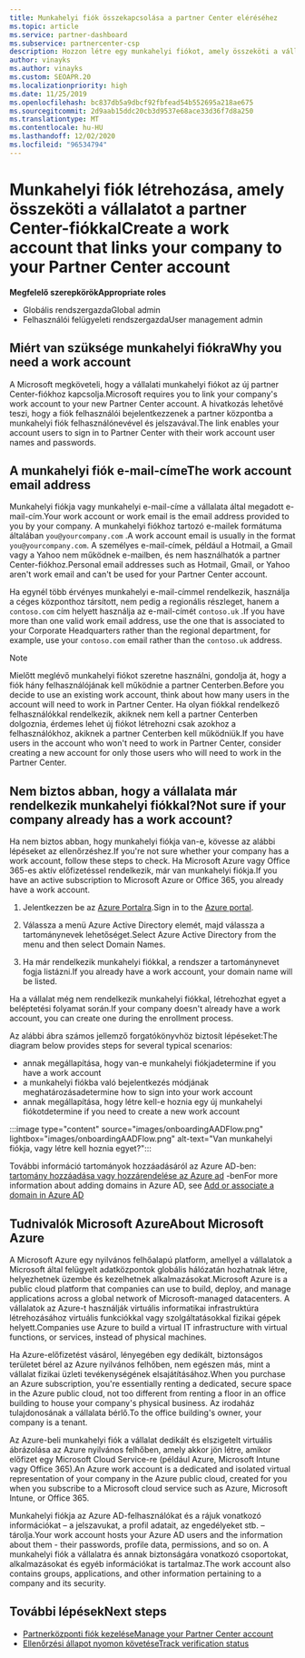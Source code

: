 ```yaml
---
title: Munkahelyi fiók összekapcsolása a partner Center eléréséhez
ms.topic: article
ms.service: partner-dashboard
ms.subservice: partnercenter-csp
description: Hozzon létre egy munkahelyi fiókot, amely összeköti a vállalatot a partner Center-fiókjával. Ez lehetővé teszi a vállalat alkalmazottai számára a partneri központ elérését.
author: vinayks
ms.author: vinayks
ms.custom: SEOAPR.20
ms.localizationpriority: high
ms.date: 11/25/2019
ms.openlocfilehash: bc837db5a9dbcf92fbfead54b552695a218ae675
ms.sourcegitcommit: 2d9aab15ddc20cb3d9537e68ace33d36f7d8a250
ms.translationtype: MT
ms.contentlocale: hu-HU
ms.lasthandoff: 12/02/2020
ms.locfileid: "96534794"
---
```

# <a name="create-a-work-account-that-links-your-company-to-your-partner-center-account"></a><span data-ttu-id="6e73b-104">Munkahelyi fiók létrehozása, amely összeköti a vállalatot a partner Center-fiókkal</span><span class="sxs-lookup"><span data-stu-id="6e73b-104">Create a work account that links your company to your Partner Center account</span></span>

<span data-ttu-id="6e73b-105">**Megfelelő szerepkörök**</span><span class="sxs-lookup"><span data-stu-id="6e73b-105">**Appropriate roles**</span></span>

- <span data-ttu-id="6e73b-106">Globális rendszergazda</span><span class="sxs-lookup"><span data-stu-id="6e73b-106">Global admin</span></span>
- <span data-ttu-id="6e73b-107">Felhasználói felügyeleti rendszergazda</span><span class="sxs-lookup"><span data-stu-id="6e73b-107">User management admin</span></span>

## <a name="why-you-need-a-work-account"></a><span data-ttu-id="6e73b-108">Miért van szüksége munkahelyi fiókra</span><span class="sxs-lookup"><span data-stu-id="6e73b-108">Why you need a work account</span></span>

<span data-ttu-id="6e73b-109">A Microsoft megköveteli, hogy a vállalati munkahelyi fiókot az új partner Center-fiókhoz kapcsolja.</span><span class="sxs-lookup"><span data-stu-id="6e73b-109">Microsoft requires you to link your company's work account to your new Partner Center account.</span></span> <span data-ttu-id="6e73b-110">A hivatkozás lehetővé teszi, hogy a fiók felhasználói bejelentkezzenek a partner központba a munkahelyi fiók felhasználónevével és jelszavával.</span><span class="sxs-lookup"><span data-stu-id="6e73b-110">The link enables your account users to sign in to Partner Center with their work account user names and passwords.</span></span>

## <a name="the-work-account-email-address"></a><span data-ttu-id="6e73b-111">A munkahelyi fiók e-mail-címe</span><span class="sxs-lookup"><span data-stu-id="6e73b-111">The work account email address</span></span>

<span data-ttu-id="6e73b-112">Munkahelyi fiókja vagy munkahelyi e-mail-címe a vállalata által megadott e-mail-cím.</span><span class="sxs-lookup"><span data-stu-id="6e73b-112">Your work account or work email is the email address provided to you by your company.</span></span> <span data-ttu-id="6e73b-113">A munkahelyi fiókhoz tartozó e-mailek formátuma általában `you@yourcompany.com` .</span><span class="sxs-lookup"><span data-stu-id="6e73b-113">A work account email is usually in the format `you@yourcompany.com`.</span></span> <span data-ttu-id="6e73b-114">A személyes e-mail-címek, például a Hotmail, a Gmail vagy a Yahoo nem működnek e-mailben, és nem használhatók a partner Center-fiókhoz.</span><span class="sxs-lookup"><span data-stu-id="6e73b-114">Personal email addresses such as Hotmail, Gmail, or Yahoo aren't work email and can't be used for your Partner Center account.</span></span>

<span data-ttu-id="6e73b-115">Ha egynél több érvényes munkahelyi e-mail-címmel rendelkezik, használja a céges központhoz társított, nem pedig a regionális részleget, hanem a `contoso.com` cím helyett használja az e-mail-címét `contoso.uk` .</span><span class="sxs-lookup"><span data-stu-id="6e73b-115">If you have more than one valid work email address, use the one that is associated to your Corporate Headquarters rather than the regional department, for example, use your `contoso.com` email rather than the `contoso.uk` address.</span></span>

> [!NOTE]  
> <span data-ttu-id="6e73b-116">Mielőtt meglévő munkahelyi fiókot szeretne használni, gondolja át, hogy a fiók hány felhasználójának kell működnie a partner Centerben.</span><span class="sxs-lookup"><span data-stu-id="6e73b-116">Before you decide to use an existing work account, think about how many users in the account will need to work in Partner Center.</span></span> <span data-ttu-id="6e73b-117">Ha olyan fiókkal rendelkező felhasználókkal rendelkezik, akiknek nem kell a partner Centerben dolgoznia, érdemes lehet új fiókot létrehozni csak azokhoz a felhasználókhoz, akiknek a partner Centerben kell működniük.</span><span class="sxs-lookup"><span data-stu-id="6e73b-117">If you have users in the account who won't need to work in Partner Center, consider creating a new account for only those users who will need to work in the Partner Center.</span></span>

## <a name="not-sure-if-your-company-already-has-a-work-account"></a><span data-ttu-id="6e73b-118">Nem biztos abban, hogy a vállalata már rendelkezik munkahelyi fiókkal?</span><span class="sxs-lookup"><span data-stu-id="6e73b-118">Not sure if your company already has a work account?</span></span>

<span data-ttu-id="6e73b-119">Ha nem biztos abban, hogy munkahelyi fiókja van-e, kövesse az alábbi lépéseket az ellenőrzéshez.</span><span class="sxs-lookup"><span data-stu-id="6e73b-119">If you're not sure whether your company has a work account, follow these steps to check.</span></span> <span data-ttu-id="6e73b-120">Ha Microsoft Azure vagy Office 365-es aktív előfizetéssel rendelkezik, már van munkahelyi fiókja.</span><span class="sxs-lookup"><span data-stu-id="6e73b-120">If you have an active subscription to Microsoft Azure or Office 365, you already have a work account.</span></span>

1. <span data-ttu-id="6e73b-121">Jelentkezzen be az [Azure Portalra](https://portal.azure.com).</span><span class="sxs-lookup"><span data-stu-id="6e73b-121">Sign in to the [Azure portal](https://portal.azure.com).</span></span>

2. <span data-ttu-id="6e73b-122">Válassza a menü Azure Active Directory elemét, majd válassza a tartománynevek lehetőséget.</span><span class="sxs-lookup"><span data-stu-id="6e73b-122">Select Azure Active Directory from the menu and then select Domain Names.</span></span>

3. <span data-ttu-id="6e73b-123">Ha már rendelkezik munkahelyi fiókkal, a rendszer a tartománynevet fogja listázni.</span><span class="sxs-lookup"><span data-stu-id="6e73b-123">If you already have a work account, your domain name will be listed.</span></span>

<span data-ttu-id="6e73b-124">Ha a vállalat még nem rendelkezik munkahelyi fiókkal, létrehozhat egyet a beléptetési folyamat során.</span><span class="sxs-lookup"><span data-stu-id="6e73b-124">If your company doesn't already have a work account, you can create one during the enrollment process.</span></span>

<span data-ttu-id="6e73b-125">Az alábbi ábra számos jellemző forgatókönyvhöz biztosít lépéseket:</span><span class="sxs-lookup"><span data-stu-id="6e73b-125">The diagram below provides steps for several typical scenarios:</span></span>

- <span data-ttu-id="6e73b-126">annak megállapítása, hogy van-e munkahelyi fiókja</span><span class="sxs-lookup"><span data-stu-id="6e73b-126">determine if you have a work account</span></span>
- <span data-ttu-id="6e73b-127">a munkahelyi fiókba való bejelentkezés módjának meghatározása</span><span class="sxs-lookup"><span data-stu-id="6e73b-127">determine how to sign into your work account</span></span>
- <span data-ttu-id="6e73b-128">annak megállapítása, hogy létre kell-e hoznia egy új munkahelyi fiókot</span><span class="sxs-lookup"><span data-stu-id="6e73b-128">determine if you need to create a new work account</span></span>

:::image type="content" source="images/onboardingAADFlow.png" lightbox="images/onboardingAADFlow.png" alt-text="Van munkahelyi fiókja, vagy létre kell hoznia egyet?":::

<span data-ttu-id="6e73b-130">További információ tartományok hozzáadásáról az Azure AD-ben: [tartomány hozzáadása vagy hozzárendelése az Azure ad](/azure/active-directory/active-directory-add-domain) -ben</span><span class="sxs-lookup"><span data-stu-id="6e73b-130">For more information about adding domains in Azure AD, see [Add or associate a domain in Azure AD](/azure/active-directory/active-directory-add-domain)</span></span>

## <a name="about-microsoft-azure"></a><span data-ttu-id="6e73b-131">Tudnivalók Microsoft Azure</span><span class="sxs-lookup"><span data-stu-id="6e73b-131">About Microsoft Azure</span></span>

<span data-ttu-id="6e73b-132">A Microsoft Azure egy nyilvános felhőalapú platform, amellyel a vállalatok a Microsoft által felügyelt adatközpontok globális hálózatán hozhatnak létre, helyezhetnek üzembe és kezelhetnek alkalmazásokat.</span><span class="sxs-lookup"><span data-stu-id="6e73b-132">Microsoft Azure is a public cloud platform that companies can use to build, deploy, and manage applications across a global network of Microsoft-managed datacenters.</span></span> <span data-ttu-id="6e73b-133">A vállalatok az Azure-t használják virtuális informatikai infrastruktúra létrehozásához virtuális funkciókkal vagy szolgáltatásokkal fizikai gépek helyett.</span><span class="sxs-lookup"><span data-stu-id="6e73b-133">Companies use Azure to build a virtual IT infrastructure with virtual functions, or services, instead of physical machines.</span></span>

<span data-ttu-id="6e73b-134">Ha Azure-előfizetést vásárol, lényegében egy dedikált, biztonságos területet bérel az Azure nyilvános felhőben, nem egészen más, mint a vállalat fizikai üzleti tevékenységének elsajátításához.</span><span class="sxs-lookup"><span data-stu-id="6e73b-134">When you purchase an Azure subscription, you're essentially renting a dedicated, secure space in the Azure public cloud, not too different from renting a floor in an office building to house your company's physical business.</span></span> <span data-ttu-id="6e73b-135">Az irodaház tulajdonosának a vállalata bérlő.</span><span class="sxs-lookup"><span data-stu-id="6e73b-135">To the office building's owner, your company is a tenant.</span></span>

<span data-ttu-id="6e73b-136">Az Azure-beli munkahelyi fiók a vállalat dedikált és elszigetelt virtuális ábrázolása az Azure nyilvános felhőben, amely akkor jön létre, amikor előfizet egy Microsoft Cloud Service-re (például Azure, Microsoft Intune vagy Office 365).</span><span class="sxs-lookup"><span data-stu-id="6e73b-136">An Azure work account is a dedicated and isolated virtual representation of your company in the Azure public cloud, created for you when you subscribe to a Microsoft cloud service such as Azure, Microsoft Intune, or Office 365.</span></span>

<span data-ttu-id="6e73b-137">Munkahelyi fiókja az Azure AD-felhasználókat és a rájuk vonatkozó információkat – a jelszavukat, a profil adatait, az engedélyeket stb. – tárolja.</span><span class="sxs-lookup"><span data-stu-id="6e73b-137">Your work account hosts your Azure AD users and the information about them - their passwords, profile data, permissions, and so on.</span></span> <span data-ttu-id="6e73b-138">A munkahelyi fiók a vállalatra és annak biztonságára vonatkozó csoportokat, alkalmazásokat és egyéb információkat is tartalmaz.</span><span class="sxs-lookup"><span data-stu-id="6e73b-138">The work account also contains groups, applications, and other information pertaining to a company and its security.</span></span>

## <a name="next-steps"></a><span data-ttu-id="6e73b-139">További lépések</span><span class="sxs-lookup"><span data-stu-id="6e73b-139">Next steps</span></span>

- [<span data-ttu-id="6e73b-140">Partnerközponti fiók kezelése</span><span class="sxs-lookup"><span data-stu-id="6e73b-140">Manage your Partner Center account</span></span>](partner-center-account-setup.md)
- [<span data-ttu-id="6e73b-141">Ellenőrzési állapot nyomon követése</span><span class="sxs-lookup"><span data-stu-id="6e73b-141">Track verification status</span></span>](verification-responses.md)
